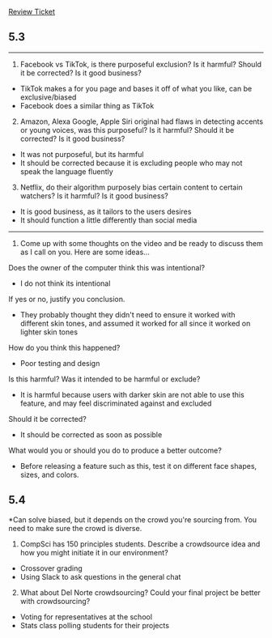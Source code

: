 [Review Ticket](https://github.com/CalissaT/CalissaTri3Repo/issues/2)

## 5.3

***

1. Facebook vs TikTok, is there purposeful exclusion? Is it harmful? Should it be corrected? Is it good business?
- TikTok makes a for you page and bases it off of what you like, can be exclusive/biased
- Facebook does a similar thing as TikTok


2. Amazon, Alexa Google, Apple Siri original had flaws in detecting accents or young voices, was this purposeful? Is it harmful? Should it be corrected? Is it good business?
- It was not purposeful, but its harmful
- It should be corrected because it is excluding people who may not speak the language fluently

3. Netflix, do their algorithm purposely bias certain content to certain watchers? Is it harmful? Is it good business?
- It is good business, as it tailors to the users desires
- It should function a little differently than social media

***

1. Come up with some thoughts on the video and be ready to discuss them as I call on you. Here are some ideas...

Does the owner of the computer think this was intentional?
- I do not think its intentional

If yes or no, justify you conclusion.
- They probably thought they didn't need to ensure it worked with different skin tones, and assumed it worked for all since it worked on lighter skin tones

How do you think this happened?
- Poor testing and design

Is this harmful? Was it intended to be harmful or exclude?
- It is harmful because users with darker skin are not able to use this feature, and may feel discriminated against and excluded

Should it be corrected?
- It should be corrected as soon as possible

What would you or should you do to produce a better outcome?
- Before releasing a feature such as this, test it on different face shapes, sizes, and colors.

## 5.4

*Can solve biased, but it depends on the crowd you're sourcing from. You need to make sure the crowd is diverse.

1) CompSci has 150 principles students. Describe a crowdsource idea and how you might initiate it in our environment?
- Crossover grading
- Using Slack to ask questions in the general chat

2) What about Del Norte crowdsourcing? Could your final project be better with crowdsourcing?
- Voting for representatives at the school
- Stats class polling students for their projects 